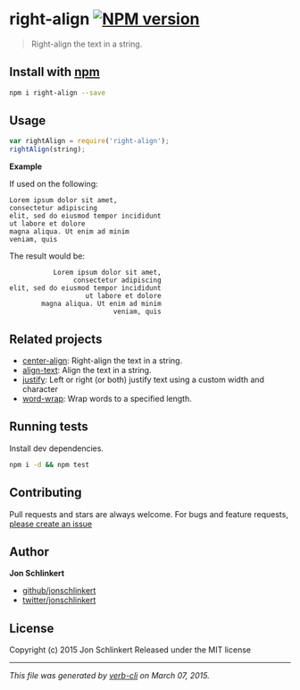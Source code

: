 # right-align [![NPM version](https://badge.fury.io/js/right-align.svg)](http://badge.fury.io/js/right-align)

> Right-align the text in a string.

## Install with [npm](npmjs.org)

```bash
npm i right-align --save
```

## Usage

```js
var rightAlign = require('right-align');
rightAlign(string);
```

**Example**

If used on the following:

```
Lorem ipsum dolor sit amet,
consectetur adipiscing
elit, sed do eiusmod tempor incididunt
ut labore et dolore
magna aliqua. Ut enim ad minim
veniam, quis
```

The result would be:

```
           Lorem ipsum dolor sit amet,
                consectetur adipiscing
elit, sed do eiusmod tempor incididunt
                   ut labore et dolore
        magna aliqua. Ut enim ad minim
                          veniam, quis
```


## Related projects
* [center-align](https://github.com/jonschlinkert/center-align): Right-align the text in a string.
* [align-text](https://github.com/jonschlinkert/align-text): Align the text in a string.
* [justify](https://github.com/bahamas10/node-justify): Left or right (or both) justify text using a custom width and character
* [word-wrap](https://github.com/jonschlinkert/word-wrap): Wrap words to a specified length.

## Running tests
Install dev dependencies.

```bash
npm i -d && npm test
```


## Contributing
Pull requests and stars are always welcome. For bugs and feature requests, [please create an issue](https://github.com/jonschlinkert/right-align/issues)


## Author

**Jon Schlinkert**

+ [github/jonschlinkert](https://github.com/jonschlinkert)
+ [twitter/jonschlinkert](http://twitter.com/jonschlinkert)

## License
Copyright (c) 2015 Jon Schlinkert
Released under the MIT license

***

_This file was generated by [verb-cli](https://github.com/assemble/verb-cli) on March 07, 2015._
